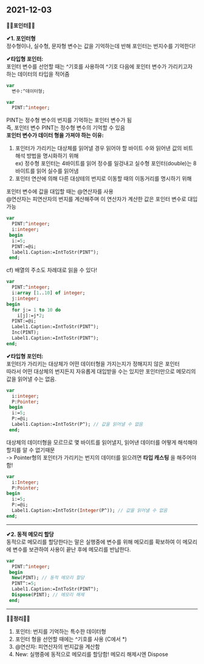 2021-12-03  
------------------

__🎈🎈포인터🎈🎈__  


__✔1. 포인터형__  
정수형이나, 실수형, 문자형 변수는 값을 기억하는데 반해 포인터는 번지수를 기억한다!  

__✔타입형 포인터:__  
포인터 변수를 선언할 때는 ^기호를 사용하여 ^기호 다음에 포인터 변수가 가리키고자 하는 데이터의 타입을 적어줌  
```Pascal
var
  변수:^데이터형;
```
```Pascal
var
  PINT:^integer;
```
PINT는 정수형 변수의 번지를 기억하는 포인터 변수가 됨  
즉, 포인터 변수 PINT는 정수형 변수의 기억할 수 있음  
__포인터 변수가 데이터 형을 가져야 하는 이유:__  
1. 포인터가 가리키는 대상체를 읽어낼 경우 읽어야 할 바이트 수와 읽어낸 값의 비트 해석 방법을 명시화하기 위해  
ex) 정수형 포인터는 4바이트를 읽어 정수를 일겅내고 실수형 포인터(double)는 8바이트를 읽어 실수를 읽어냄  
2. 포인터 연산에 의해 다른 대상테의 번지로 이동할 때의 이동거리를 명시하기 위해  
  
포인터 변수에 값을 대입할 때는 @연산자를 사용  
@연산자는 피연산자의 번지를 계산해주며 이 연산자가 계산한 값은 포인터 변수로 대입 가능
```Pascal
var
  PINT:^integer;
  i:integer;
 begin
  i:=5;
  PINT:=@i;
  label1.Caption:=IntToStr(PINT^);
 end;
```

cf) 배열의 주소도 차례대로 읽을 수 있다!
```Pascal
var
  PINT:^integer;
  i:array [1..10] of integer;
  j:integer;
begin
  for j:= 1 to 10 do
    i[j]:=j*2;
  PINT:=@i;
  Label1.Caption:=IntToStr(PINT^);
  Inc(PINT);
  Label1.Caption:=IntToStr(PINT^);
end;
```

__✔타입형 포인터:__  
포인터가 가리키는 대상체가 어떤 데이터형을 가지는지가 정해지지 않은 포인터  
따라서 어떤 대상체의 번지든지 자유롭게 대입받을 수는 있지만 포인터만으로 메모리의 값을 읽어낼 수는 없음.  
```Pascal
var
  i:integer;
  P:Pointer;
 begin
  i:=5;
  P:=@i;
  Label1.Caption:=IntToStr(P^); // 값을 읽어낼 수 없음
 end;
```
대상체의 데이터형을 모르므로 몇 바이트를 읽어낼지, 읽어낸 데이터를 어떻게 해석해야 할지를 알 수 없기때문  
-> Pointer형의 포인터가 가리키는 번지의 데이터를 읽으려면 __타입 캐스팅__ 을 해주어야 함!  
```Pascal
var
  i:Integer;
  P:Pointer;
begin
  i:=5;
  P:=@i;
  Label1.Caption:=IntToStr(Integer(P^)); // 값을 읽어낼 수 없음
end;
```

-------------------

__✔2. 동적 메모리 할당__  
동적으로 메모리를 할당한다는 말은 실행중에 변수를 위해 메모리를 확보하여 이 메모리에 변수를 보관하여 사용이 끝난 후에 메모리를 반납한다.  
```Pascal
var
  PINT:^integer;
 begin
  New(PINT); // 동적 메모리 할당
  PINT^:=5;
  Label1.Caption:=IntToStr(PINT^);
  Dispose(PINT); // 메모리 해제
 end;
```

-------------------------

__🎈🎈정리🎈🎈__  
1. 포인터: 번지를 기억하는 특수한 데이터형  
2. 포인터 형을 선언할 때에는 ^기호를 사용 (C에서 *)
3. @연산자: 피연산자의 번지값을 계산함
4. New: 실행중에 동적으로 메모리를 할당함! 메모리 해제시엔 Dispose



